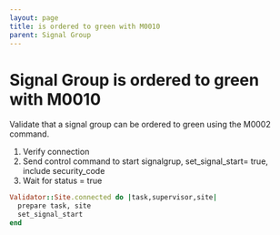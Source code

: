 ```yaml
---
layout: page
title: is ordered to green with M0010
parent: Signal Group
---
```


# Signal Group is ordered to green with M0010

Validate that a signal group can be ordered to green using the M0002 command.

1. Verify connection
2. Send control command to start signalgrup, set_signal_start= true, include security_code
3. Wait for status = true

```ruby
Validator::Site.connected do |task,supervisor,site|
  prepare task, site
  set_signal_start
end
```

